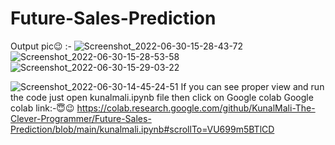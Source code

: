 # Future-Sales-Prediction
Output pic😉 :-
![Screenshot_2022-06-30-15-28-43-72](https://user-images.githubusercontent.com/107911019/176650689-a478f91e-68fc-4541-8afa-3bde03f1db2d.jpg)
![Screenshot_2022-06-30-15-28-53-58](https://user-images.githubusercontent.com/107911019/176650703-4ecf2148-c82b-4b4d-accf-f2597fca8451.jpg)
![Screenshot_2022-06-30-15-29-03-22](https://user-images.githubusercontent.com/107911019/176650708-540ceea7-f9d2-4bd7-a129-c08edaf1a6d3.jpg)

![Screenshot_2022-06-30-14-45-24-51](https://user-images.githubusercontent.com/107911019/176645816-44a89524-d619-4567-88be-37283ce8b425.jpg)
If you can see proper view and run the code just open kunalmali.ipynb file then click on Google colab
Google colab link:-😇😉
https://colab.research.google.com/github/KunalMali-The-Clever-Programmer/Future-Sales-Prediction/blob/main/kunalmali.ipynb#scrollTo=VU699m5BTlCD
